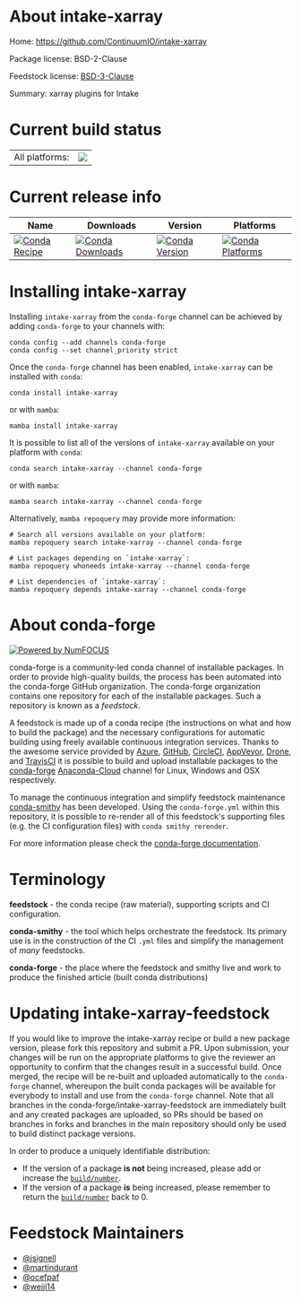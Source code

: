About intake-xarray
===================

Home: https://github.com/ContinuumIO/intake-xarray

Package license: BSD-2-Clause

Feedstock license: [BSD-3-Clause](https://github.com/conda-forge/intake-xarray-feedstock/blob/main/LICENSE.txt)

Summary: xarray plugins for Intake

Current build status
====================


<table><tr><td>All platforms:</td>
    <td>
      <a href="https://dev.azure.com/conda-forge/feedstock-builds/_build/latest?definitionId=4815&branchName=main">
        <img src="https://dev.azure.com/conda-forge/feedstock-builds/_apis/build/status/intake-xarray-feedstock?branchName=main">
      </a>
    </td>
  </tr>
</table>

Current release info
====================

| Name | Downloads | Version | Platforms |
| --- | --- | --- | --- |
| [![Conda Recipe](https://img.shields.io/badge/recipe-intake--xarray-green.svg)](https://anaconda.org/conda-forge/intake-xarray) | [![Conda Downloads](https://img.shields.io/conda/dn/conda-forge/intake-xarray.svg)](https://anaconda.org/conda-forge/intake-xarray) | [![Conda Version](https://img.shields.io/conda/vn/conda-forge/intake-xarray.svg)](https://anaconda.org/conda-forge/intake-xarray) | [![Conda Platforms](https://img.shields.io/conda/pn/conda-forge/intake-xarray.svg)](https://anaconda.org/conda-forge/intake-xarray) |

Installing intake-xarray
========================

Installing `intake-xarray` from the `conda-forge` channel can be achieved by adding `conda-forge` to your channels with:

```
conda config --add channels conda-forge
conda config --set channel_priority strict
```

Once the `conda-forge` channel has been enabled, `intake-xarray` can be installed with `conda`:

```
conda install intake-xarray
```

or with `mamba`:

```
mamba install intake-xarray
```

It is possible to list all of the versions of `intake-xarray` available on your platform with `conda`:

```
conda search intake-xarray --channel conda-forge
```

or with `mamba`:

```
mamba search intake-xarray --channel conda-forge
```

Alternatively, `mamba repoquery` may provide more information:

```
# Search all versions available on your platform:
mamba repoquery search intake-xarray --channel conda-forge

# List packages depending on `intake-xarray`:
mamba repoquery whoneeds intake-xarray --channel conda-forge

# List dependencies of `intake-xarray`:
mamba repoquery depends intake-xarray --channel conda-forge
```


About conda-forge
=================

[![Powered by
NumFOCUS](https://img.shields.io/badge/powered%20by-NumFOCUS-orange.svg?style=flat&colorA=E1523D&colorB=007D8A)](https://numfocus.org)

conda-forge is a community-led conda channel of installable packages.
In order to provide high-quality builds, the process has been automated into the
conda-forge GitHub organization. The conda-forge organization contains one repository
for each of the installable packages. Such a repository is known as a *feedstock*.

A feedstock is made up of a conda recipe (the instructions on what and how to build
the package) and the necessary configurations for automatic building using freely
available continuous integration services. Thanks to the awesome service provided by
[Azure](https://azure.microsoft.com/en-us/services/devops/), [GitHub](https://github.com/),
[CircleCI](https://circleci.com/), [AppVeyor](https://www.appveyor.com/),
[Drone](https://cloud.drone.io/welcome), and [TravisCI](https://travis-ci.com/)
it is possible to build and upload installable packages to the
[conda-forge](https://anaconda.org/conda-forge) [Anaconda-Cloud](https://anaconda.org/)
channel for Linux, Windows and OSX respectively.

To manage the continuous integration and simplify feedstock maintenance
[conda-smithy](https://github.com/conda-forge/conda-smithy) has been developed.
Using the ``conda-forge.yml`` within this repository, it is possible to re-render all of
this feedstock's supporting files (e.g. the CI configuration files) with ``conda smithy rerender``.

For more information please check the [conda-forge documentation](https://conda-forge.org/docs/).

Terminology
===========

**feedstock** - the conda recipe (raw material), supporting scripts and CI configuration.

**conda-smithy** - the tool which helps orchestrate the feedstock.
                   Its primary use is in the construction of the CI ``.yml`` files
                   and simplify the management of *many* feedstocks.

**conda-forge** - the place where the feedstock and smithy live and work to
                  produce the finished article (built conda distributions)


Updating intake-xarray-feedstock
================================

If you would like to improve the intake-xarray recipe or build a new
package version, please fork this repository and submit a PR. Upon submission,
your changes will be run on the appropriate platforms to give the reviewer an
opportunity to confirm that the changes result in a successful build. Once
merged, the recipe will be re-built and uploaded automatically to the
`conda-forge` channel, whereupon the built conda packages will be available for
everybody to install and use from the `conda-forge` channel.
Note that all branches in the conda-forge/intake-xarray-feedstock are
immediately built and any created packages are uploaded, so PRs should be based
on branches in forks and branches in the main repository should only be used to
build distinct package versions.

In order to produce a uniquely identifiable distribution:
 * If the version of a package **is not** being increased, please add or increase
   the [``build/number``](https://docs.conda.io/projects/conda-build/en/latest/resources/define-metadata.html#build-number-and-string).
 * If the version of a package **is** being increased, please remember to return
   the [``build/number``](https://docs.conda.io/projects/conda-build/en/latest/resources/define-metadata.html#build-number-and-string)
   back to 0.

Feedstock Maintainers
=====================

* [@jsignell](https://github.com/jsignell/)
* [@martindurant](https://github.com/martindurant/)
* [@ocefpaf](https://github.com/ocefpaf/)
* [@weiji14](https://github.com/weiji14/)

